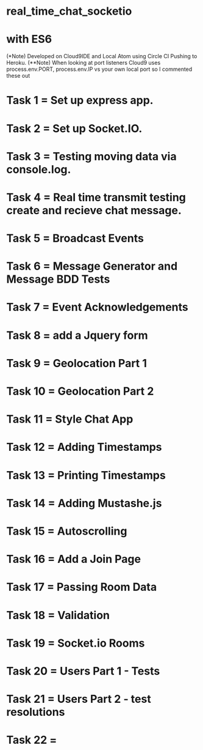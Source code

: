# real_time_chat_socketio 
# with ES6
(*Note) Developed on Cloud9IDE and Local Atom using Circle CI Pushing to Heroku.
(**Note) When looking at port listeners Cloud9 uses process.env.PORT, process.env.IP vs your own local port so I commented these out

# Task 1  = Set up express app.
# Task 2  = Set up Socket.IO.
# Task 3  = Testing moving data via console.log.
# Task 4  = Real time transmit testing create and recieve chat message.
# Task 5  = Broadcast Events
# Task 6  = Message Generator and Message BDD Tests
# Task 7  = Event Acknowledgements
# Task 8  = add a Jquery form
# Task 9  = Geolocation Part 1
# Task 10 = Geolocation Part 2
# Task 11 = Style Chat App
# Task 12 = Adding Timestamps
# Task 13 = Printing Timestamps
# Task 14 = Adding Mustashe.js
# Task 15 = Autoscrolling
# Task 16 = Add a Join Page
# Task 17 = Passing Room Data
# Task 18 = Validation 
# Task 19 = Socket.io Rooms
# Task 20 = Users Part 1 - Tests
# Task 21 = Users Part 2 - test resolutions
# Task 22 = 

